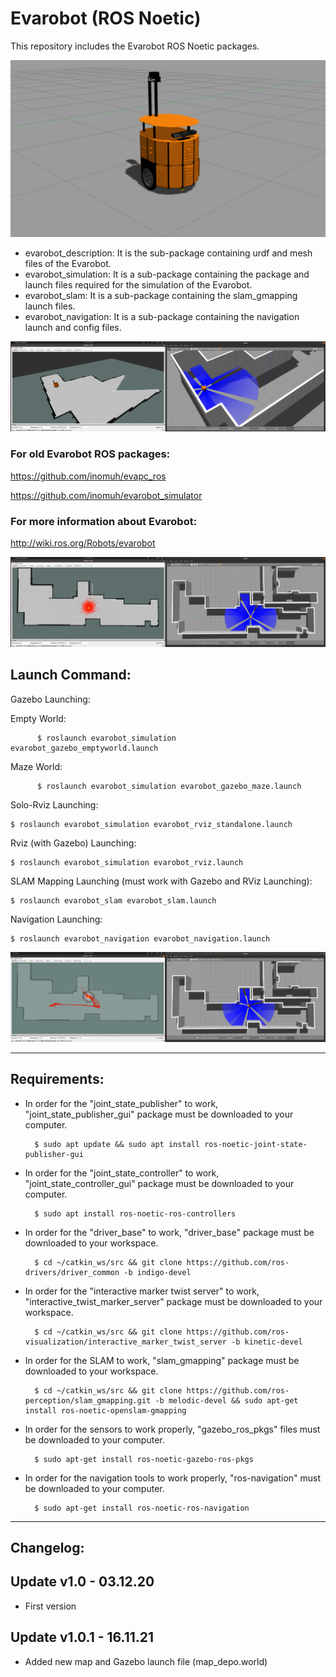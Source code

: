 # Evarobot (ROS Noetic)

This repository includes the Evarobot ROS Noetic packages.

![Image of Evarobot](https://github.com/inomuh/evarobot/blob/main/images/evarobot.png)

- evarobot_description: It is the sub-package containing urdf and mesh files of the Evarobot.
- evarobot_simulation: It is a sub-package containing the package and launch files required for the simulation of the Evarobot.
- evarobot_slam: It is a sub-package containing the slam_gmapping launch files.
- evarobot_navigation: It is a sub-package containing the navigation launch and config files.

![Image of Evarobot Slam](https://github.com/inomuh/evarobot/blob/main/images/evarobot_slam.png)

### For old Evarobot ROS packages: 

https://github.com/inomuh/evapc_ros

https://github.com/inomuh/evarobot_simulator
      
### For more information about Evarobot:
    
http://wiki.ros.org/Robots/evarobot
      
![Image of Evarobot Navigation](https://github.com/inomuh/evarobot/blob/main/images/evarobot_navigation.png)

Launch Command:
---------------

Gazebo Launching:

  Empty World:

          $ roslaunch evarobot_simulation evarobot_gazebo_emptyworld.launch

  Maze World:

          $ roslaunch evarobot_simulation evarobot_gazebo_maze.launch
      
Solo-Rviz Launching:

    $ roslaunch evarobot_simulation evarobot_rviz_standalone.launch
    
Rviz (with Gazebo) Launching:

    $ roslaunch evarobot_simulation evarobot_rviz.launch
    
SLAM Mapping Launching (must work with Gazebo and RViz Launching):

    $ roslaunch evarobot_slam evarobot_slam.launch
    
Navigation Launching:

    $ roslaunch evarobot_navigation evarobot_navigation.launch

![Image of Evarobot Navigation Move](https://github.com/inomuh/evarobot/blob/main/images/evarobot_navigation_move.png)

-----------------------------------------------------------------------------------------------------------------------
Requirements:
-------------
- In order for the "joint_state_publisher" to work, "joint_state_publisher_gui" package must be downloaded to your computer.

        $ sudo apt update && sudo apt install ros-noetic-joint-state-publisher-gui
        
- In order for the "joint_state_controller" to work, "joint_state_controller_gui" package must be downloaded to your computer.

        $ sudo apt install ros-noetic-ros-controllers
       
- In order for the "driver_base" to work, "driver_base" package must be downloaded to your workspace.
        
        $ cd ~/catkin_ws/src && git clone https://github.com/ros-drivers/driver_common -b indigo-devel
        
- In order for the "interactive marker twist server" to work, "interactive_twist_marker_server" package must be downloaded to your workspace.
        
        $ cd ~/catkin_ws/src && git clone https://github.com/ros-visualization/interactive_marker_twist_server -b kinetic-devel
        
- In order for the SLAM to work, "slam_gmapping" package must be downloaded to your workspace.
        
        $ cd ~/catkin_ws/src && git clone https://github.com/ros-perception/slam_gmapping.git -b melodic-devel && sudo apt-get install ros-noetic-openslam-gmapping
        
- In order for the sensors to work properly, "gazebo_ros_pkgs" files must be downloaded to your computer.

        $ sudo apt-get install ros-noetic-gazebo-ros-pkgs
    
- In order for the navigation tools to work properly, "ros-navigation" must be downloaded to your computer.

        $ sudo apt-get install ros-noetic-ros-navigation
        
-------------------------------------------------------------------------------
Changelog:
----------
Update v1.0 - 03.12.20
----------------------
- First version

Update v1.0.1 - 16.11.21
----------------------
- Added new map and Gazebo launch file (map_depo.world) 
        
